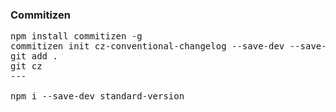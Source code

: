 ### Commitizen
<pre>
npm install commitizen -g
commitizen init cz-conventional-changelog --save-dev --save-exact
git add .
git cz
---

npm i --save-dev standard-version

</pre>
